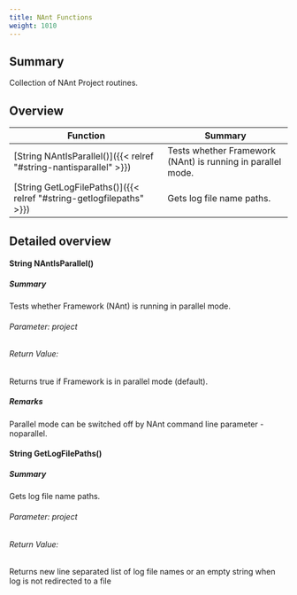 ```yaml
---
title: NAnt Functions
weight: 1010
---
```

## Summary ##
Collection of NAnt Project routines.


## Overview ##
| Function | Summary |
| -------- | ------- |
| [String NAntIsParallel()]({{< relref "#string-nantisparallel" >}}) | Tests whether Framework (NAnt) is running in parallel mode. |
| [String GetLogFilePaths()]({{< relref "#string-getlogfilepaths" >}}) | Gets log file name paths. |
## Detailed overview ##
#### String NAntIsParallel() ####
##### Summary #####
Tests whether Framework (NAnt) is running in parallel mode.

###### Parameter:  project ######


###### Return Value: ######
Returns true if Framework is in parallel mode (default).

##### Remarks #####
Parallel mode can be switched off by NAnt command line parameter -noparallel.




#### String GetLogFilePaths() ####
##### Summary #####
Gets log file name paths.

###### Parameter:  project ######


###### Return Value: ######
Returns new line separated list of log file names or an empty string when log is not redirected to a file




